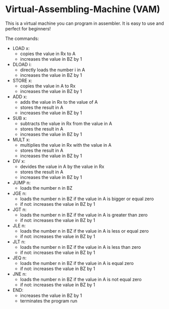 # Virtual-Assembling-Machine (VAM)
This is a virtual machine you can program in assembler.
It is easy to use and perfect for beginners!

The commands:
- LOAD x:
  - copies the value in Rx to A 
  - increases the value in BZ by 1
- DLOAD i:
  - directly loads the number i in A
  - increases the value in BZ by 1
- STORE x:
  - copies the value in A to Rx
  - increases the value in BZ by 1
- ADD x:
  - adds the value in Rx to the value of A
  - stores the result in A
  - increases the value in BZ by 1
- SUB x:
  - subtracts the value in Rx from the value in A
  - stores the result in A
  - increases the value in BZ by 1
- MULT x:
  - multiplies the value in Rx with the value in A
  - stores the result in A
  - increases the value in BZ by 1
- DIV x:
  - devides the value in A by the value in Rx
  - stores the result in A
  - increases the value in BZ by 1
- JUMP n:
    - loads the number n in BZ
- JGE n:
    - loads the number n in BZ if the value in A is bigger or equal zero
    - if not: increases the value in BZ by 1
- JGT n:
    - loads the number n in BZ if the value in A is greater than zero
    - if not: increases the value in BZ by 1
- JLE n:
    - loads the number n in BZ if the value in A is less or equal zero
    - if not: increases the value in BZ by 1
- JLT n:
    - loads the number n in BZ if the value in A is less than zero
    - if not: increases the value in BZ by 1
- JEQ n:
    - loads the number n in BZ if the value in A is equal zero
    - if not: increases the value in BZ by 1
- JNE n:
    - loads the number n in BZ if the value in A is not equal zero
    - if not: increases the value in BZ by 1
- END:
    - increases the value in BZ by 1
    - terminates the program run
